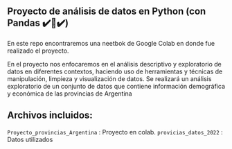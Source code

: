 ## Proyecto de análisis de datos en Python (con Pandas ✔️🐼✔️)

En este repo encontraremos una neetbok de Google Colab en donde fue realizado el proyecto.

En el proyecto nos enfocaremos en el análisis descriptivo y exploratorio
de datos en diferentes contextos, haciendo uso de herramientas y técnicas de manipulación,
limpieza y visualización de datos. Se realizará un análisis exploratorio
de un conjunto de datos que contiene información demográfica y económica de las provincias de
Argentina

## Archivos incluidos: 
`Proyecto_provincias_Argentina` : Proyecto en colab.
`provicias_datos_2022` : Datos utilizados


